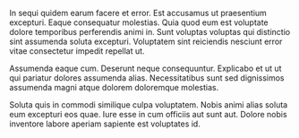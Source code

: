 In sequi quidem earum facere et error. Est accusamus ut praesentium excepturi. Eaque consequatur molestias. Quia quod eum est voluptate dolore temporibus perferendis animi in. Sunt voluptas voluptas qui distinctio sint assumenda soluta excepturi. Voluptatem sint reiciendis nesciunt error vitae consectetur impedit repellat ut.
 Assumenda eaque cum. Deserunt neque consequuntur. Explicabo et ut ut qui pariatur dolores assumenda alias. Necessitatibus sunt sed dignissimos assumenda magni atque dolorem doloremque molestias.
 Soluta quis in commodi similique culpa voluptatem. Nobis animi alias soluta eum excepturi eos quae. Iure esse in cum officiis aut sunt aut. Dolore nobis inventore labore aperiam sapiente est voluptates id.